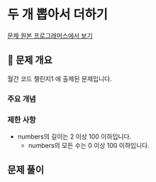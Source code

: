 # 두 개 뽑아서 더하기

[문제 원본 프로그래머스에서 보기](https://programmers.co.kr/learn/courses/30/lessons/68644)

## 🚀 문제 개요

월간 코드 챌린지1 에 출제된 문제입니다.

### 주요 개념

### 제한 사항

- numbers의 길이는 2 이상 100 이하입니다.
  - numbers의 모든 수는 0 이상 100 이하입니다.

## 문제 풀이
